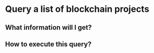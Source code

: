 # Query a list of blockchain projects

## What information will I get?



## How to execute this query?